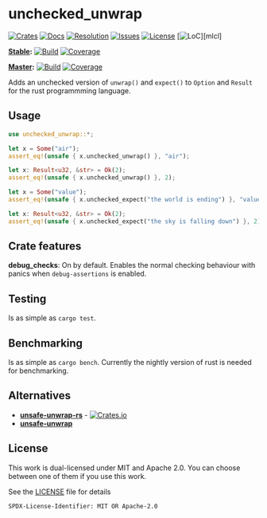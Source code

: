 # unchecked_unwrap

[![Crates][ci]][cl] [![Docs][di]][dl] [![Resolution][iri]][irl] [![Issues][ori]][orl] [![License][li]][ll] [![LoC][mlci]][mlcl]

[ci]: https://img.shields.io/crates/v/unchecked_unwrap.svg
[cl]: https://crates.io/crates/unchecked_unwrap/

[di]: https://docs.rs/unchecked_unwrap/badge.svg
[dl]: https://docs.rs/unchecked_unwrap/

[iri]: http://isitmaintained.com/badge/resolution/daxpedda/unchecked_unwrap.svg
[irl]: http://isitmaintained.com/project/daxpedda/unchecked_unwrap

[ori]: http://isitmaintained.com/badge/open/daxpedda/unchecked_unwrap.svg
[orl]: http://isitmaintained.com/project/daxpedda/unchecked_unwrap

[li]: https://img.shields.io/badge/license-MIT%2FApache--2.0-blue.svg
[ll]: LICENSE

[mlci]: https://tokei.rs/b1/github/daxpedda/unchecked_unwrap/
[mlci]: https://github.com/daxpedda/unchecked_unwrap/

**[Stable](https://github.com/daxpedda/unchecked_unwrap/tree/stable/):** [![Build][sbi]][sbl] [![Coverage][scci]][sccl]

[sbi]: https://img.shields.io/travis/daxpedda/unchecked_unwrap/stable.svg?label=build:%20stable
[sbl]: https://travis-ci.org/daxpedda/unchecked_unwrap/branches/

[scci]: https://img.shields.io/codecov/c/github/daxpedda/unchecked_unwrap/stable.svg?label=coverage:%20stable
[sccl]: https://codecov.io/github/daxpedda/unchecked_unwrap/branch/stable/

**[Master](https://github.com/daxpedda/unchecked_unwrap/):** [![Build][mbi]][mbl] [![Coverage][mcci]][mccl]

[mbi]: https://img.shields.io/travis/daxpedda/unchecked_unwrap/stable.svg?label=build:%20master
[mbl]: https://travis-ci.org/daxpedda/unchecked_unwrap/branches/

[mcci]: https://img.shields.io/codecov/c/github/daxpedda/unchecked_unwrap/stable.svg?label=coverage:%20master
[mccl]: https://codecov.io/github/daxpedda/unchecked_unwrap/branch/master/

Adds an unchecked version of `unwrap()` and `expect()` to `Option` and `Result` for the rust programmming language.

## Usage

```rust
use unchecked_unwrap::*;

let x = Some("air");
assert_eq!(unsafe { x.unchecked_unwrap() }, "air");

let x: Result<u32, &str> = Ok(2);
assert_eq!(unsafe { x.unchecked_unwrap() }, 2);

let x = Some("value");
assert_eq!(unsafe { x.unchecked_expect("the world is ending") }, "value");

let x: Result<u32, &str> = Ok(2);
assert_eq!(unsafe { x.unchecked_expect("the sky is falling down") }, 2);
```

## Crate features

**debug_checks**: On by default. Enables the normal checking behaviour with panics when `debug-assertions` is enabled.

## Testing

Is as simple as `cargo test`.

## Benchmarking

Is as simple as `cargo bench`.
Currently the nightly version of rust is needed for benchmarking.

## Alternatives

* **[unsafe-unwrap-rs](https://github.com/nvzqz/unsafe-unwrap-rs/)** - [![Crates.io](https://img.shields.io/crates/v/unsafe-unwrap.svg)](https://crates.io/crates/unsafe-unwrap/)
* **[unsafe-unwrap](https://github.com/Vurich/unsafe-unwrap/)**

## License

This work is dual-licensed under MIT and Apache 2.0.
You can choose between one of them if you use this work.

See the [LICENSE](LICENSE) file for details

`SPDX-License-Identifier: MIT OR Apache-2.0`
